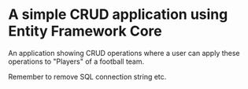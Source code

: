 # A simple CRUD application using Entity Framework Core

An application showing CRUD operations where a user can apply these operations to "Players" of a football team. 

Remember to remove SQL connection string etc.
